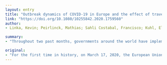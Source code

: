 ```yaml
---
layout: entry
title: "Outbreak dynamics of COVID-19 in Europe and the effect of travel restrictions"
link: "https://doi.org/10.1080/10255842.2020.1759560"
author:
- Linka, Kevin; Peirlinck, Mathias; Sahli Costabal, Francisco; Kuhl, Ellen

summary:
- "Throughout two past months, governments around the world have implemented travel restrictions and border control to mitigate the outbreak of this global pandemic. The precise effects of travel restrictions on the outbreak dynamics of COVID-19 remain unknown. We combine a global network mobility model with a local epidemiology model to simulate and predict outbreak dynamics and outbreak control. Our simulations show that mobility networks of air travel can predict the emerging global diffusion pattern at the early stages of the outbreak. This suggests an unconstrained mobility would have significantly accelerated the spread of the coronavirus, governments have implemented massive travel restrictions. Throughout the past two months,."

original:
- "For the first time in history, on March 17, 2020, the European Union closed all its external borders in an attempt to contain the spreading of the coronavirus 2019, COVID-19. Throughout two past months, governments around the world have implemented massive travel restrictions and border control to mitigate the outbreak of this global pandemic. However, the precise effects of travel restrictions on the outbreak dynamics of COVID-19 remain unknown. Here we combine a global network mobility model with a local epidemiology model to simulate and predict the outbreak dynamics and outbreak control of COVID-19 across Europe. We correlate our mobility model to passenger air travel statistics and calibrate our epidemiology model using the number of reported COVID-19 cases for each country. Our simulations show that mobility networks of air travel can predict the emerging global diffusion pattern of a pandemic at the early stages of the outbreak. Our results suggest that an unconstrained mobility would have significantly accelerated the spreading of COVID-19, especially in Central Europe, Spain, and France. Ultimately, our network epidemiology model can inform political decision making and help identify exit strategies from current travel restrictions and total lockdown."
---
```


